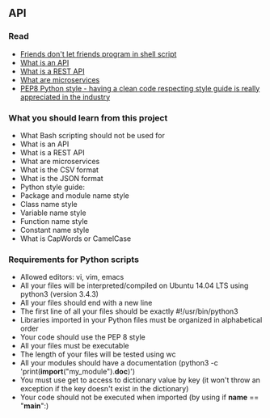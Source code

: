 ## API

### Read

- [Friends don't let friends program in shell script](https://www.turnkeylinux.org/blog/friends-dont-let-friends-program-shell-script)
- [What is an API](http://www.webopedia.com/TERM/A/API.html)
- [What is a REST API](https://www.sitepoint.com/developers-rest-api/)
- [What are microservices](https://smartbear.com/learn/api-design/what-are-microservices/)
- [PEP8 Python style - having a clean code respecting style guide is really appreciated in the industry](https://www.python.org/dev/peps/pep-0008/)

### What you should learn from this project

- What Bash scripting should not be used for
- What is an API
- What is a REST API
- What are microservices
- What is the CSV format
- What is the JSON format
- Python style guide:
- Package and module name style
- Class name style
- Variable name style
- Function name style
- Constant name style
- What is CapWords or CamelCase

### Requirements for Python scripts

- Allowed editors: vi, vim, emacs
- All your files will be interpreted/compiled on Ubuntu 14.04 LTS using python3 (version 3.4.3)
- All your files should end with a new line
- The first line of all your files should be exactly #!/usr/bin/python3
- Libraries imported in your Python files must be organized in alphabetical order
- Your code should use the PEP 8 style
- All your files must be executable
- The length of your files will be tested using wc
- All your modules should have a documentation (python3 -c 'print(__import__("my_module").__doc__)')
- You must use get to access to dictionary value by key (it won't throw an exception if the key doesn't exist in the dictionary)
- Your code should not be executed when imported (by using if __name__ == "__main__":)

